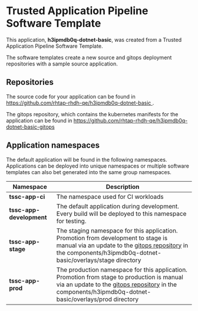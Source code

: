 # Trusted Application Pipeline Software Template

This application, **h3ipmdb0q-dotnet-basic**, was created from a Trusted Application Pipeline Software Template.

The software templates create a new source and gitops deployment repositories with a sample source application. 

## Repositories

The source code for your application can be found in [https://github.com/rhtap-rhdh-qe/h3ipmdb0q-dotnet-basic ](https://github.com/rhtap-rhdh-qe/h3ipmdb0q-dotnet-basic ).
 
The gitops repository, which contains the kubernetes manifests for the application can be found in 
[https://github.com/rhtap-rhdh-qe/h3ipmdb0q-dotnet-basic-gitops ](https://github.com/rhtap-rhdh-qe/h3ipmdb0q-dotnet-basic-gitops ) 

## Application namespaces 

The default application will be found in the following namespaces. Applications can be deployed into unique namespaces or multiple software templates can also bet generated into the same group namespaces.  

|  Namespace   |  Description   |  
| -------- | -------- |
| **tssc-app-ci** | The namespace used for CI workloads |
| **tssc-app-development** | The default application during development. Every build will be deployed to this namespace for testing. |
| **tssc-app-stage** | The staging namespace for this application. Promotion from development to stage is manual via an update to the [gitops repository](https://github.com/rhtap-rhdh-qe/h3ipmdb0q-dotnet-basic-gitops ) in the components/h3ipmdb0q-dotnet-basic/overlays/stage directory |
| **tssc-app-prod** | The production namespace for this application. Promotion from stage to production is manual via an update to the [gitops repository](https://github.com/rhtap-rhdh-qe/h3ipmdb0q-dotnet-basic-gitops ) in the components/h3ipmdb0q-dotnet-basic/overlays/prod directory |